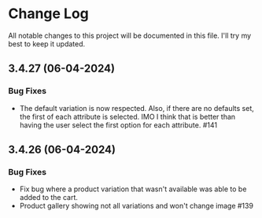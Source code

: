 # Change Log

All notable changes to this project will be documented in this file. I'll try my best to keep it updated.

## 3.4.27 (06-04-2024)

### Bug Fixes

- The default variation is now respected. Also, if there are no defaults set, the first of each attribute is selected. IMO I think that is better than having the user select the first option for each attribute. #141

## 3.4.26 (06-04-2024)

### Bug Fixes

- Fix bug where a product variation that wasn't available was able to be added to the cart.
- Product gallery showing not all variations and won't change image #139
